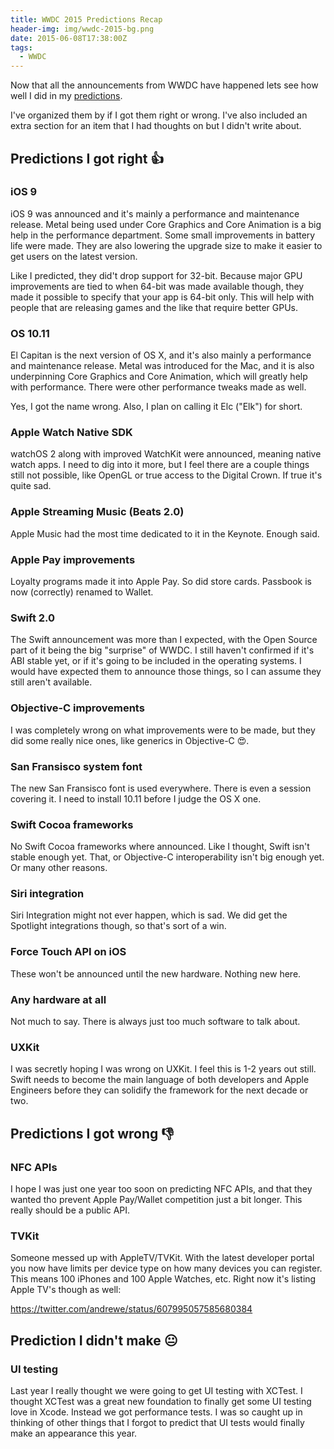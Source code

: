 ```yaml
---
title: WWDC 2015 Predictions Recap
header-img: img/wwdc-2015-bg.png
date: 2015-06-08T17:38:00Z
tags:
  - WWDC
---
```


Now that all the announcements from WWDC have happened lets see how well I did in my [predictions](2015-06-05-WWDC-2015-Predictions.md).
<!-- excerpt -->
I've organized them by if I got them right or wrong. I've also included an extra section for an item that I had thoughts on but I didn't write about.

## Predictions I got right 👍

### iOS 9

iOS 9 was announced and it's mainly a performance and maintenance release. Metal being used under Core Graphics and Core Animation is a big help in the performance department. Some small improvements in battery life were made. They are also lowering the upgrade size to make it easier to get users on the latest version.

Like I predicted, they did't drop support for 32-bit. Because major GPU improvements are tied to when 64-bit was made available though, they made it possible to specify that your app is 64-bit only. This will help with people that are releasing games and the like that require better GPUs.

### OS 10.11

El Capitan is the next version of OS X, and it's also mainly a performance and maintenance release. Metal was introduced for the Mac, and it is also underpinning Core Graphics and Core Animation, which will greatly help with performance. There were other performance tweaks made as well.

Yes, I got the name wrong. Also, I plan on calling it Elc ("Elk") for short.

### Apple Watch Native SDK

watchOS 2 along with improved WatchKit were announced, meaning native watch apps. I need to dig into it more, but I feel there are a couple things still not possible, like OpenGL or true access to the Digital Crown. If true it's quite sad.

### Apple Streaming Music (Beats 2.0)

Apple Music had the most time dedicated to it in the Keynote. Enough said.

### Apple Pay improvements

Loyalty programs made it into Apple Pay. So did store cards. Passbook is now (correctly) renamed to Wallet.

### Swift 2.0

The Swift announcement was more than I expected, with the Open Source part of it being the big "surprise" of WWDC. I still haven't confirmed if it's ABI stable yet, or if it's going to be included in the operating systems. I would have expected them to announce those things, so I can assume they still aren't available.

### Objective-C improvements

I was completely wrong on what improvements were to be made, but they did some really nice ones, like generics in Objective-C 😍.

### San Fransisco system font

The new San Fransisco font is used everywhere. There is even a session covering it. I need to install 10.11 before I judge the OS X one.

### Swift Cocoa frameworks

No Swift Cocoa frameworks where announced. Like I thought, Swift isn't stable enough yet. That, or Objective-C interoperability isn't big enough yet. Or many other reasons.

### Siri integration

Siri Integration might not ever happen, which is sad. We did get the Spotlight integrations though, so that's sort of a win.

### Force Touch API on iOS

These won't be announced until the new hardware. Nothing new here.

### Any hardware at all

Not much to say. There is always just too much software to talk about.

### UXKit

I was secretly hoping I was wrong on UXKit. I feel this is 1-2 years out still. Swift needs to become the main language of both developers and Apple Engineers before they can solidify the framework for the next decade or two.

## Predictions I got wrong 👎

### NFC APIs

I hope I was just one year too soon on predicting NFC APIs, and that they wanted tho prevent Apple Pay/Wallet competition just a bit longer. This really should be a public API.

### TVKit

Someone messed up with AppleTV/TVKit. With the latest developer portal you now have limits per device type on how many devices you can register. This means 100 iPhones and 100 Apple Watches, etc. Right now it's listing Apple TV's though as well:

https://twitter.com/andrewe/status/607995057585680384

## Prediction I didn't make 😐

### UI testing

Last year I really thought we were going to get UI testing with XCTest. I thought XCTest was a great new foundation to finally get some UI testing love in Xcode. Instead we got performance tests. I was so caught up in thinking of other things that I forgot to predict that UI tests would finally make an appearance this year.
